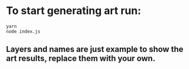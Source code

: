 # To start generating art run:
```
yarn
node index.js
```

## Layers and names are just example to show the art results, replace them with your own.
